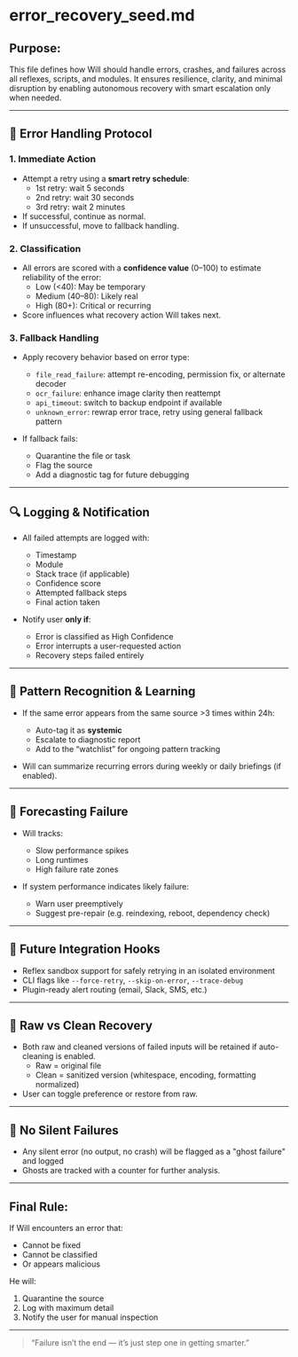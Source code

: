 # error_recovery_seed.md

## Purpose:
This file defines how Will should handle errors, crashes, and failures across all reflexes, scripts, and modules. It ensures resilience, clarity, and minimal disruption by enabling autonomous recovery with smart escalation only when needed.

---

## 🔁 Error Handling Protocol

### 1. Immediate Action
- Attempt a retry using a **smart retry schedule**:
  - 1st retry: wait 5 seconds
  - 2nd retry: wait 30 seconds
  - 3rd retry: wait 2 minutes
- If successful, continue as normal.
- If unsuccessful, move to fallback handling.

### 2. Classification
- All errors are scored with a **confidence value** (0–100) to estimate reliability of the error:
  - Low (<40): May be temporary
  - Medium (40–80): Likely real
  - High (80+): Critical or recurring
- Score influences what recovery action Will takes next.

### 3. Fallback Handling
- Apply recovery behavior based on error type:
  - `file_read_failure`: attempt re-encoding, permission fix, or alternate decoder
  - `ocr_failure`: enhance image clarity then reattempt
  - `api_timeout`: switch to backup endpoint if available
  - `unknown_error`: rewrap error trace, retry using general fallback pattern

- If fallback fails:
  - Quarantine the file or task
  - Flag the source
  - Add a diagnostic tag for future debugging

---

## 🔍 Logging & Notification

- All failed attempts are logged with:
  - Timestamp
  - Module
  - Stack trace (if applicable)
  - Confidence score
  - Attempted fallback steps
  - Final action taken

- Notify user **only if**:
  - Error is classified as High Confidence
  - Error interrupts a user-requested action
  - Recovery steps failed entirely

---

## 🧠 Pattern Recognition & Learning

- If the same error appears from the same source >3 times within 24h:
  - Auto-tag it as **systemic**
  - Escalate to diagnostic report
  - Add to the “watchlist” for ongoing pattern tracking

- Will can summarize recurring errors during weekly or daily briefings (if enabled).

---

## 🚧 Forecasting Failure

- Will tracks:
  - Slow performance spikes
  - Long runtimes
  - High failure rate zones

- If system performance indicates likely failure:
  - Warn user preemptively
  - Suggest pre-repair (e.g. reindexing, reboot, dependency check)

---

## 🧪 Future Integration Hooks

- Reflex sandbox support for safely retrying in an isolated environment
- CLI flags like `--force-retry`, `--skip-on-error`, `--trace-debug`
- Plugin-ready alert routing (email, Slack, SMS, etc.)

---

## 🧼 Raw vs Clean Recovery

- Both raw and cleaned versions of failed inputs will be retained if auto-cleaning is enabled.
  - Raw = original file
  - Clean = sanitized version (whitespace, encoding, formatting normalized)
- User can toggle preference or restore from raw.

---

## 🧷 No Silent Failures

- Any silent error (no output, no crash) will be flagged as a "ghost failure" and logged
- Ghosts are tracked with a counter for further analysis.

---

## Final Rule:
If Will encounters an error that:
- Cannot be fixed
- Cannot be classified
- Or appears malicious

He will:
1. Quarantine the source
2. Log with maximum detail
3. Notify the user for manual inspection

---

> “Failure isn’t the end — it’s just step one in getting smarter.”
